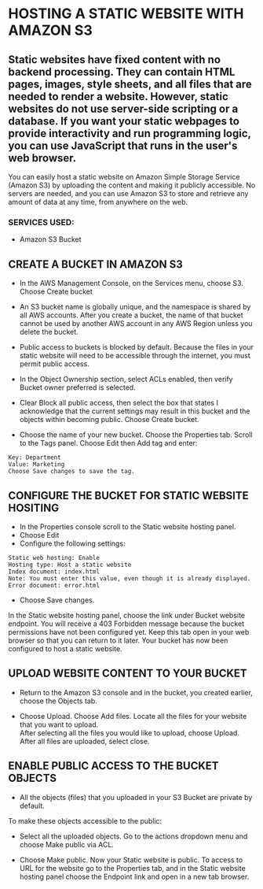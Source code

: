 # HOSTING A STATIC WEBSITE WITH AMAZON S3


## Static websites have fixed content with no backend processing. They can contain HTML pages, images, style sheets, and all files that are needed to render a website. However, static websites do not use server-side scripting or a database. If you want your static webpages to provide interactivity and run programming logic, you can use JavaScript that runs in the user's web browser. 
You can easily host a static website on Amazon Simple Storage Service (Amazon S3) by uploading the content and making it publicly accessible. No servers are needed, and you can use Amazon S3 to store and retrieve any amount of data at any time, from anywhere on the web. 

 

### SERVICES USED: 

- Amazon S3 Bucket 


## CREATE A BUCKET IN AMAZON S3 
 

- In the AWS Management Console, on the Services menu, choose S3. Choose Create bucket 
 
- An S3 bucket name is globally unique, and the namespace is shared by all AWS accounts. After you create a bucket, the name of that bucket cannot be used by another AWS account in any AWS Region unless you delete the bucket. 
 
- Public access to buckets is blocked by default. Because the files in your static website will need to be accessible through the internet, you must permit public access. 
 
- In the Object Ownership section, select ACLs enabled, then verify Bucket owner preferred is selected. 
 
- Clear Block all public access, then select the box that states I acknowledge that the current settings may result in this bucket and the objects within becoming public. Choose Create bucket. 
 
- Choose the name of your new bucket. Choose the Properties tab. Scroll to the Tags panel. Choose Edit then Add tag and enter: 
```
Key: Department 
Value: Marketing 
Choose Save changes to save the tag.
```
 
 
 
 
 
 
 
 ## CONFIGURE THE BUCKET FOR STATIC WEBSITE HOSITING
 

- In the Properties console scroll to the Static website hosting panel. 
- Choose Edit 
- Configure the following settings:
 ``` 
Static web hosting: Enable 
Hosting type: Host a static website 
Index document: index.html 
Note: You must enter this value, even though it is already displayed. Error document: error.html
```
- Choose Save changes. 
 
In the Static website hosting panel, choose the link under Bucket website endpoint. 
You will receive a 403 Forbidden message because the bucket permissions have not been configured yet. Keep this tab open in your web browser so that you can return to it later. 
Your bucket has now been configured to host a static website. 
 
 

## UPLOAD WEBSITE CONTENT TO YOUR BUCKET  
 

- Return to the Amazon S3 console and in the bucket, you created earlier, choose the Objects tab. 

- Choose Upload. Choose Add files. Locate all the files for your website that you want to upload.  
After selecting all the files you would like to upload, choose Upload. After all files are uploaded, select close. 

 

 

## ENABLE PUBLIC ACCESS TO THE BUCKET OBJECTS 

- All the objects (files) that you uploaded in your S3 Bucket are private by default. 

To make these objects accessible to the public: 

- Select all the uploaded objects. Go to the actions dropdown menu and choose Make public via ACL.  

- Choose Make public. Now your Static website is public. To access to URL for the website go to the Properties tab, and in the Static website hosting panel choose the Endpoint link and open in a new tab browser. 

 

 

